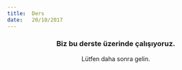 ```yaml
---
title:  Ders
date:   20/10/2017
---
```


### <center>Biz bu derste üzerinde çalışıyoruz.</center>
<center>Lütfen daha sonra gelin.</center>